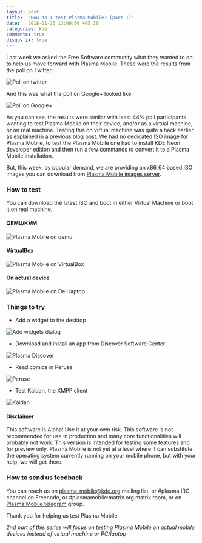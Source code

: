```yaml
---
layout: post
title:  "How do I test Plasma Mobile? (part 1)"
date:   2018-01-26 12:00:00 +05:30
categories: kde
comments: true
disqusfix: true
---
```


Last week we asked the Free Software community what they wanted to do to help us move forward with Plasma Mobile. These were the results from the poll on Twitter:

![Poll on twitter](/images/kde-plasma-mobile-twitter-poll.png)

And this was what the poll on Google+ looked like:

![Poll on Google+](/images/kde-plasma-mobile-googleplus-poll.png)

As you can see, the results were similar with least 44% poll participants wanting to test Plasma Mobile on their device, and/or as a virtual machine, or on real machine. Testing this on virtual machine was quite a hack earlier as explained in a previous [blog post](/2017/11/23/emulate-plasma-mobile/). We had no dedicated ISO image for Plasma Mobile, to test the Plasma Mobile one had to install KDE Neon developer edition and then run a few commands to convert it to a Plasma Mobile installation.

But, this week, by popular demand, we are providing an x86_64 based ISO images you can download from [Plasma Mobile images server](http://images.plasma-mobile.org/iso/).

### How to test

You can download the latest ISO and boot in either Virtual Machine or boot it on real machine.

#### QEMU/KVM

![Plasma Mobile on qemu](/images/qemu-plasma-mobile-iso.png)

#### VirtualBox

![Plasma Mobile on VirtualBox](/images/virtualbox-plasma-mobile.png)

#### On actual device

![Plasma Mobile on Dell laptop](/images/plasma-mobile-dell-laptop.png)

### Things to try

- Add a widget to the desktop

![Add widgets dialog](/images/plasma-mobile-add-widgets.png)

- Download and install an app from Discover Software Center

![Plasma Discover](/images/plasma-mobile-discover.png)

- Read comics in Peruse

![Peruse](/images/plasma-mobile-peruse.png)

- Test Kaidan, the XMPP client 

![Kaidan](/images/plasma-mobile-kaidan.png)

#### Disclaimer

This software is Alpha! Use it at your own risk. This software is not recommended for use in production and many core functionalities will probably not work. This version is intended for testing some features and for preview only. Plasma Mobile is not yet at a level where it can substitute the operating system currently running on your mobile phone, but with your help, we will get there.

### How to send us feedback

You can reach us on [plasma-mobile@kde.org](mailto:plasma-mobile@kde.org) mailing list, or #plasma IRC channel on Freenode, or #plasmamobile:matrix.org matrix room, or on [Plasma Mobile telegram](https://t.me/plasmamobile) group.

Thank you for helping us test Plasma Mobile.

*2nd part of this series will focus on testing Plasma Mobile on actual mobile devices instead of virtual machine or PC/laptop*
